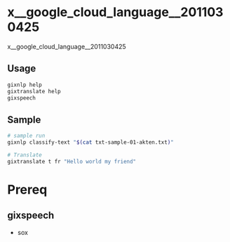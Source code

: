 # x__google_cloud_language__2011030425
x__google_cloud_language__2011030425

## Usage

```sh
gixnlp help
gixtranslate help
gixspeech 

```

## Sample

```sh
# sample run
gixnlp classify-text "$(cat txt-sample-01-akten.txt)"

# Translate
gixtranslate t fr "Hello world my friend"
```

# Prereq

## gixspeech

* sox
